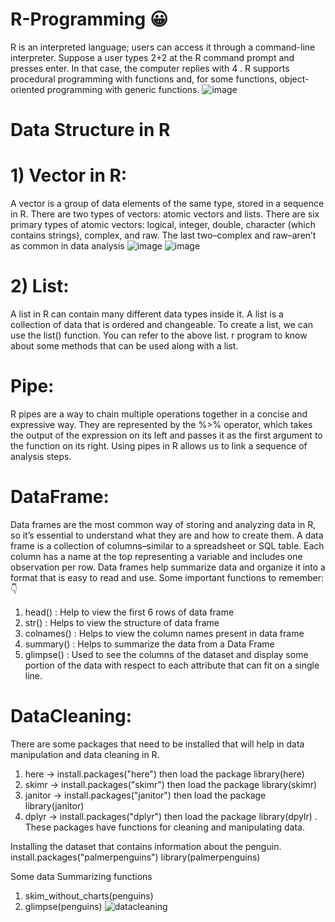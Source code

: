 # R-Programming 😀
R is an interpreted language; users can access it through a command-line interpreter. Suppose a user types 2+2 at the R command prompt and presses enter. In that case, the computer replies with 4 . R supports procedural programming with functions and, for some functions, object-oriented programming with generic functions.
![image](https://github.com/Anish-shakya/R-Programming/assets/64535767/db3071a5-1bb8-44d6-919a-a44f5a7fc0f0)

# Data Structure in R
# 1) Vector in R:
A vector is a group of data elements of the same type, stored in a sequence in R. There are two types of vectors: atomic vectors and lists.
There are six primary types of atomic vectors: logical, integer, double, character (which contains strings), complex, and raw. 
The last two–complex and raw–aren’t as common in data analysis
![image](https://github.com/Anish-shakya/R-Programming/assets/64535767/e6a453bc-95a1-441c-9b61-e45fc5019888)
![image](https://github.com/Anish-shakya/R-Programming/assets/64535767/1d617195-7d96-4948-bc8d-2217d0846948)

# 2) List:
A list in R can contain many different data types inside it. A list is a collection of data that is ordered and changeable.
To create a list, we can use the list() function.
You can refer to the above list. r program to know about some methods that can be used along with a list.

# Pipe:
R pipes are a way to chain multiple operations together in a concise and expressive way. They are represented by the %>% operator, which takes the output of the expression on its left and passes it as the first argument to the function on its right. Using pipes in R allows us to link a sequence of analysis steps.

# DataFrame:
Data frames are the most common way of storing and analyzing data in R, so it’s essential to understand what they are and how to create them. A data frame is a collection of columns–similar to a spreadsheet or SQL table. Each column has a name at the top representing a variable and includes one observation per row. Data frames help summarize data and organize it into a format that is easy to read and use. 
Some important functions to remember:👇
1) head() : Help to view the first 6 rows of data frame
2) str() : Helps to view the structure of data frame
3) colnames() : Helps to view the column names present in data frame
4) summary() : Helps to  summarize the data from a Data Frame
5) glimpse() : Used to see the columns of the dataset and display some portion of the data with respect to each attribute that can fit on a single line.

# DataCleaning:
There are some packages that need to be installed that will help in data manipulation and data cleaning in R.
1) here  -> install.packages("here")  then load the package  library(here)
2) skimr -> install.packages("skimr")  then load the package  library(skimr)
3) janitor -> install.packages("janitor")  then load the package  library(janitor)
4) dplyr -> install.packages("dplyr")  then load the package  library(dpylr) .
These packages have functions for cleaning and manipulating data.

Installing the dataset that contains information about the penguin.
install.packages("palmerpenguins")
library(palmerpenguins)

Some data Summarizing functions
1) skim_without_charts(penguins)
2) glimpse(penguins)
![datacleaning](https://github.com/Anish-shakya/R-Programming/assets/64535767/b5770237-c67a-49ed-aa33-55b1221f2b99)


    
  
